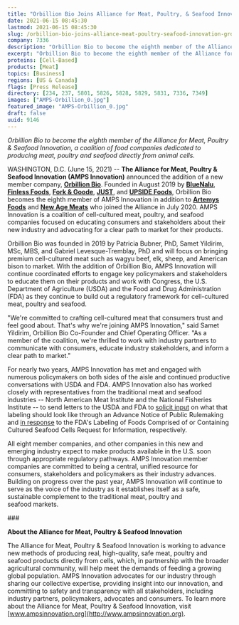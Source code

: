 ```yaml
---
title: "Orbillion Bio Joins Alliance for Meat, Poultry, & Seafood Innovation, Group Grows to Eight Members"
date: 2021-06-15 08:45:30
lastmod: 2021-06-15 08:45:30
slug: /orbillion-bio-joins-alliance-meat-poultry-seafood-innovation-group-grows-eight-members
company: 7336
description: "Orbillion Bio to become the eighth member of the Alliance for Meat, Poultry & Seafood Innovation, a coalition of food companies dedicated to producing meat, poultry and seafood directly from animal cells."
excerpt: "Orbillion Bio to become the eighth member of the Alliance for Meat, Poultry & Seafood Innovation, a coalition of food companies dedicated to producing meat, poultry and seafood directly from animal cells."
proteins: [Cell-Based]
products: [Meat]
topics: [Business]
regions: [US & Canada]
flags: [Press Release]
directory: [234, 237, 5801, 5826, 5828, 5829, 5831, 7336, 7349]
images: ["AMPS-Orbillion_0.jpg"]
featured_image: "AMPS-Orbillion_0.jpg"
draft: false
uuid: 9146
---
```

*Orbillion Bio to become the eighth member of the Alliance for Meat,
Poultry & Seafood Innovation, a coalition of food companies dedicated to
producing meat, poultry and seafood directly from animal cells.*

WASHINGTON, D.C. (June 15, 2021) -- **The Alliance for Meat, Poultry &
Seafood Innovation (AMPS Innovation)** announced the addition of a new
member company, [**Orbillion Bio**](https://www.orbillion.com/). Founded
in August 2019 by [**BlueNalu**](https://www.bluenalu.com/), [**Finless
Foods**](https://finlessfoods.com/), [**Fork &
Goode**](https://www.forkandgoode.com/),
[**JUST**](https://www.ju.st/en-us), and [**UPSIDE
Foods**](https://www.upsidefoods.com/), Orbillion Bio becomes the eighth
member of AMPS Innovation in addition to **[Artemys
Foods](https://artemysfoods.com/)** and **[New Age
Meats](https://www.newagemeats.com/)** who joined the Alliance in July
2020. AMPS Innovation is a coalition of cell-cultured meat, poultry, and
seafood companies focused on educating consumers and stakeholders about
their new industry and advocating for a clear path to market for
their products.

Orbillion Bio was founded in 2019 by Patricia Bubner, PhD, Samet
Yildirim, MSc, MBS, and Gabriel Levesque-Tremblay, PhD and will focus on
bringing premium cell-cultured meat such as wagyu beef, elk, sheep, and
American bison to market. With the addition of Orbillion Bio, AMPS
Innovation will continue coordinated efforts to engage key policymakers
and stakeholders to educate them on their products and work with
Congress, the U.S. Department of Agriculture (USDA) and the Food and
Drug Administration (FDA) as they continue to build out a regulatory
framework for cell-cultured meat, poultry and seafood.

"We're committed to crafting cell-cultured meat that consumers trust and
feel good about. That's why we're joining AMPS Innovation," said Samet
Yildirim, Orbillion Bio Co-Founder and Chief Operating Officer. "As a
member of the coalition, we're thrilled to work with industry partners
to communicate with consumers, educate industry stakeholders, and inform
a clear path to market."

For nearly two years, AMPS Innovation has met and engaged with numerous
policymakers on both sides of the aisle and continued productive
conversations with USDA and FDA. AMPS Innovation also has worked closely
with representatives from the traditional meat and seafood industries --
North American Meat Institute and the National Fisheries Institute -- to
send letters to the USDA and FDA to [solicit
input](https://ampsinnovation.org/amps-innovation-and-nami-letter-to-fsis/)
on what that labeling should look like through an Advance Notice of
Public Rulemaking and [in
response](https://ampsinnovation.org/nfi-ampsinnovation-fda-comments-030821/)
to the FDA's Labeling of Foods Comprised of or Containing Cultured
Seafood Cells Request for Information, respectively.

All eight member companies, and other companies in this new and emerging
industry expect to make products available in the U.S. soon through
appropriate regulatory pathways. AMPS Innovation member companies are
committed to being a central, unified resource for consumers,
stakeholders and policymakers as their industry advances. Building on
progress over the past year, AMPS Innovation will continue to serve as
the voice of the industry as it establishes itself as a safe,
sustainable complement to the traditional meat, poultry and
seafood markets.

\###

**About the Alliance for Meat, Poultry & Seafood Innovation**

The Alliance for Meat, Poultry & Seafood Innovation is working to
advance new methods of producing real, high-quality, safe meat, poultry
and seafood products directly from cells, which, in partnership with the
broader agricultural community, will help meet the demands of feeding a
growing global population. AMPS Innovation advocates for our industry
through sharing our collective expertise, providing insight into our
innovation, and committing to safety and transparency with all
stakeholders, including industry partners, policymakers, advocates and
consumers. To learn more about the Alliance for Meat, Poultry & Seafood
Innovation, visit
[www.ampsinnovation.org](http://www.ampsinnovation.org).
